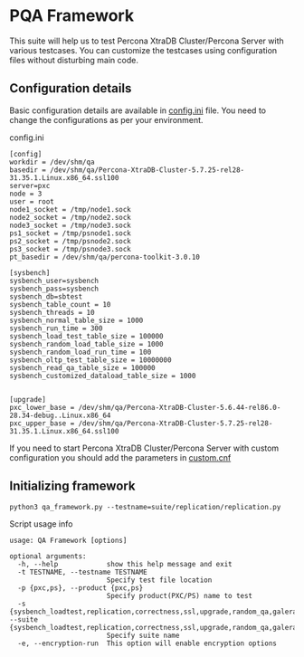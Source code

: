 PQA Framework
==============================================================================

This suite will help us to test Percona XtraDB Cluster/Percona Server with various testcases. 
You can customize the testcases 
using configuration files without disturbing main code.

Configuration details
------------------------------------------------------------------------------

Basic configuration details are available in [config.ini](./config.ini) file. You need to change the configurations as 
per your environment.

config.ini
```
[config]
workdir = /dev/shm/qa
basedir = /dev/shm/qa/Percona-XtraDB-Cluster-5.7.25-rel28-31.35.1.Linux.x86_64.ssl100
server=pxc
node = 3
user = root
node1_socket = /tmp/node1.sock
node2_socket = /tmp/node2.sock
node3_socket = /tmp/node3.sock
ps1_socket = /tmp/psnode1.sock
ps2_socket = /tmp/psnode2.sock
ps3_socket = /tmp/psnode3.sock
pt_basedir = /dev/shm/qa/percona-toolkit-3.0.10

[sysbench]
sysbench_user=sysbench
sysbench_pass=sysbench
sysbench_db=sbtest
sysbench_table_count = 10
sysbench_threads = 10
sysbench_normal_table_size = 1000
sysbench_run_time = 300
sysbench_load_test_table_size = 100000
sysbench_random_load_table_size = 1000
sysbench_random_load_run_time = 100
sysbench_oltp_test_table_size = 10000000
sysbench_read_qa_table_size = 100000
sysbench_customized_dataload_table_size = 1000


[upgrade]
pxc_lower_base = /dev/shm/qa/Percona-XtraDB-Cluster-5.6.44-rel86.0-28.34-debug..Linux.x86_64
pxc_upper_base = /dev/shm/qa/Percona-XtraDB-Cluster-5.7.25-rel28-31.35.1.Linux.x86_64.ssl100
```

If you need to start Percona XtraDB Cluster/Percona Server with custom configuration you should add the parameters 
in [custom.cnf](./conf/custom.cnf)

Initializing framework
--------------------------------------------

`python3 qa_framework.py --testname=suite/replication/replication.py`

Script usage info
```$ python3 qa_framework.py  --help
usage: QA Framework [options]

optional arguments:
  -h, --help            show this help message and exit
  -t TESTNAME, --testname TESTNAME
                        Specify test file location
  -p {pxc,ps}, --product {pxc,ps}
                        Specify product(PXC/PS) name to test
  -s {sysbench_loadtest,replication,correctness,ssl,upgrade,random_qa,galera_sr}, --suite {sysbench_loadtest,replication,correctness,ssl,upgrade,random_qa,galera_sr}
                        Specify suite name
  -e, --encryption-run  This option will enable encryption options

```
